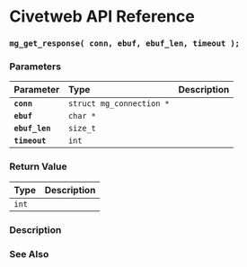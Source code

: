 # Civetweb API Reference

### `mg_get_response( conn, ebuf, ebuf_len, timeout );`

### Parameters

| Parameter | Type | Description |
| :--- | :--- | :--- |
|**`conn`**|`struct mg_connection *`||
|**`ebuf`**|`char *`||
|**`ebuf_len`**|`size_t`||
|**`timeout`**|`int`||

### Return Value

| Type | Description |
| :--- | :--- |
|`int`||

### Description

### See Also
